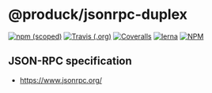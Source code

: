 @produck/jsonrpc-duplex
============================

[![npm (scoped)](https://img.shields.io/npm/v/@produck/jsonrpc-duplex?style=flat-square)](https://www.npmjs.org/package/@produck/jsonrpc-duplex)
[![Travis (.org)](https://img.shields.io/travis/produck/jsonrpc?style=flat-square)](https://travis-ci.org/github/produck/jsonrpc)
[![Coveralls](https://img.shields.io/coveralls/github/produck/jsonrpc?style=flat-square)](https://coveralls.io/github/produck/jsonrpc)
[![lerna](https://img.shields.io/badge/maintained%20with-lerna-cc00ff.svg?style=flat-square)](https://lerna.js.org/)
[![NPM](https://img.shields.io/npm/l/@produck/jsonrpc?style=flat-square)](https://opensource.org/licenses/MIT)
## JSON-RPC specification

* https://www.jsonrpc.org/